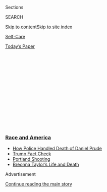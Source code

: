 <div id="app">

<div>

<div>

<div>

<div class="NYTAppHideMasthead css-1q2w90k e1suatyy0">

<div class="section css-ui9rw0 e1suatyy2">

<div class="css-eph4ug er09x8g0">

<div class="css-6n7j50">

</div>

<span class="css-1dv1kvn">Sections</span>

<div class="css-10488qs">

<span class="css-1dv1kvn">SEARCH</span>

</div>

[Skip to content](#site-content)[Skip to site
index](#site-index)

</div>

<div id="masthead-section-label" class="css-1wr3we4 eaxe0e00">

[Self-Care](https://www.nytimes3xbfgragh.onion/section/style/self-care/)

</div>

<div class="css-10698na e1huz5gh0">

</div>

</div>

<div id="masthead-bar-one" class="section hasLinks css-15hmgas e1csuq9d3">

<div class="css-uqyvli e1csuq9d0">

</div>

<div class="css-1uqjmks e1csuq9d1">

</div>

<div class="css-9e9ivx">

[](https://myaccount.nytimes3xbfgragh.onion/auth/login?response_type=cookie&client_id=vi)

</div>

<div class="css-1bvtpon e1csuq9d2">

[Today’s
Paper](https://www.nytimes3xbfgragh.onion/section/todayspaper)

</div>

</div>

</div>

</div>

<div data-aria-hidden="false">

<div id="site-content" data-role="main">

<div>

<div class="css-1aor85t" style="opacity:0.000000001;z-index:-1;visibility:hidden">

<div class="css-1hqnpie">

<div class="css-epjblv">

<span class="css-17xtcya">[Self-Care](/section/style/self-care/)</span><span class="css-x15j1o">|</span><span class="css-fwqvlz">Self-Care
for Black
Journalists</span>

</div>

<div class="css-k008qs">

<div class="css-1iwv8en">

<span class="css-18z7m18"></span>

<div>

</div>

</div>

<span class="css-1n6z4y">https://nyti.ms/3frJl47</span>

<div class="css-1705lsu">

<div class="css-4xjgmj">

<div class="css-4skfbu" data-role="toolbar" data-aria-label="Social Media Share buttons, Save button, and Comments Panel with current comment count" data-testid="share-tools">

  - 
  - 
  - 
  - 
    
    <div class="css-6n7j50">
    
    </div>

  - 
  - 

</div>

</div>

</div>

</div>

</div>

</div>

<div class="css-13pd83m">

<div class="css-l9svim">

### [<span class="css-pa1jbp"><span class="css-1rxm0ex">Race and</span><span class="css-1rxm0ex"> America</span></span>](https://www.nytimes3xbfgragh.onion/news-event/george-floyd-protests-minneapolis-new-york-los-angeles?name=styln-george-floyd&region=TOP_BANNER&block=storyline_menu_recirc&action=click&pgtype=Article&impression_id=0c8b1790-f1dd-11ea-810e-214bf131efe4&variant=undefined)

  - <span class="css-ousu42">[How Police Handled Death of Daniel
    Prude](https://www.nytimes3xbfgragh.onion/2020/09/04/nyregion/rochester-police-daniel-prude.html?name=styln-george-floyd&region=TOP_BANNER&block=storyline_menu_recirc&action=click&pgtype=Article&impression_id=0c8b1791-f1dd-11ea-810e-214bf131efe4&variant=undefined)</span>
  - <span class="css-ousu42">[Trump Fact
    Check](https://www.nytimes3xbfgragh.onion/2020/09/01/us/politics/trump-fact-check-protests.html?name=styln-george-floyd&region=TOP_BANNER&block=storyline_menu_recirc&action=click&pgtype=Article&impression_id=0c8b1792-f1dd-11ea-810e-214bf131efe4&variant=undefined)</span>
  - <span class="css-ousu42">[Portland
    Shooting](https://www.nytimes3xbfgragh.onion/2020/08/30/us/portland-shooting-explained.html?name=styln-george-floyd&region=TOP_BANNER&block=storyline_menu_recirc&action=click&pgtype=Article&impression_id=0c8b1793-f1dd-11ea-810e-214bf131efe4&variant=undefined)</span>
  - <span class="css-ousu42">[Breonna Taylor’s Life and
    Death](https://www.nytimes3xbfgragh.onion/2020/08/30/us/breonna-taylor-police-killing.html?name=styln-george-floyd&region=TOP_BANNER&block=storyline_menu_recirc&action=click&pgtype=Article&impression_id=0c8b1794-f1dd-11ea-810e-214bf131efe4&variant=undefined)</span>

</div>

</div>

<div id="top-wrapper" class="css-1sy8kpn">

<div id="top-slug" class="css-l9onyx">

Advertisement

</div>

[Continue reading the main
story](#after-top)

<div class="ad top-wrapper" style="text-align:center;height:100%;display:block;min-height:250px">

<div id="top" class="place-ad" data-position="top" data-size-key="top">

</div>

</div>

<div id="after-top">

</div>

</div>

<div>

<div id="sponsor-wrapper" class="css-1hyfx7x">

<div id="sponsor-slug" class="css-19vbshk">

Supported by

</div>

[Continue reading the main
story](#after-sponsor)

<div id="sponsor" class="ad sponsor-wrapper" style="text-align:center;height:100%;display:block">

</div>

<div id="after-sponsor">

</div>

</div>

<div class="css-186x18t">

</div>

<div class="css-1vkm6nb ehdk2mb0">

# Self-Care for Black Journalists

</div>

In a news cycle filled with tragedy, much of it disproportionately
affecting people of color, Black reporters and editors are reimagining
coping strategies.

<div class="css-79elbk" data-testid="photoviewer-wrapper">

<div class="css-z3e15g" data-testid="photoviewer-wrapper-hidden">

</div>

<div class="css-1a48zt4 ehw59r15" data-testid="photoviewer-children">

![<span class="css-16f3y1r e13ogyst0" data-aria-hidden="true">Natelegé
Whaley, a freelance journalist, said: “No one is really thinking about
whether Black freelancers have the resources they need to stay sane
during this
time.”</span>](https://static01.graylady3jvrrxbe.onion/images/2020/07/09/fashion/09BLACK-JOURNALISTS-Natelege-Whaley/merlin_174323043_57123aa6-e6ba-46e0-9178-6e1334e3e7b4-articleLarge.jpg?quality=75&auto=webp&disable=upscale)

</div>

</div>

<div class="css-18e8msd">

<div class="css-vp77d3 epjyd6m0">

<div class="css-1baulvz">

By <span class="css-1baulvz last-byline" itemprop="name">Patrice
Peck</span>

</div>

</div>

  - 
    
    <div class="css-ld3wwf e16638kd2">
    
    Published July 14, 2020Updated July 15,
    2020
    
    </div>

  - 
    
    <div class="css-4xjgmj">
    
    <div class="css-pvvomx" data-role="toolbar" data-aria-label="Social Media Share buttons, Save button, and Comments Panel with current comment count" data-testid="share-tools">
    
      - 
      - 
      - 
      - 
        
        <div class="css-6n7j50">
        
        </div>
    
      - 
      - 
    
    </div>
    
    </div>

</div>

</div>

<div class="section meteredContent css-1r7ky0e" name="articleBody" itemprop="articleBody">

<div class="css-1fanzo5 StoryBodyCompanionColumn">

<div class="css-53u6y8">

Heat flushed Natelegé Whaley’s body as she wrote a news article about
the shooting by police that [killed Breonna
Taylor](https://www.nytimes3xbfgragh.onion/article/breonna-taylor-police.html).
Ms. Whaley, a journalist, figured she was tired. Then came the mental
fog, digestive issues and blurred vision. When these seemingly separate
issues snowballed into a panic attack and a trip to the emergency room
in late May, Ms. Whaley, 31, who lives in Brooklyn, connected the dots.

“I’m writing about the suffering of someone who looks like me,” she
said. “We just keep going and going and going and going because we feel
like that’s what we must do, and that’s not healthy.”

The news today is filled with grief, especially for Black journalists
reporting on violence against Black people, socioeconomic disparities
underscored by the coronavirus pandemic and racism in the workplace. The
situation is complicated by the fact that often they are doing this work
for publications where most of the staff is white.

“Black journalists, like nurses or psychotherapists or anyone else who
regularly hears or views trauma narratives, may experience vicarious
trauma, or distress that stems from repeated exposure to the trauma of
others,” said Robin D. Stone, a licensed mental health counselor
specializing in trauma-informed treatment. “They may feel especially
vulnerable that the person on the respirator or in the violent video
could be them or someone they love.” (Ms. Stone knows the world of
reporting intimately: For more than 20 years, she was a journalist,
including a stint at The New York Times.)

</div>

</div>

<div class="css-1fanzo5 StoryBodyCompanionColumn">

<div class="css-53u6y8">

The conditions can be particularly challenging for freelancers, who
cannot rely on a biweekly paycheck or corporate health insurance, Ms.
Whaley said.

“Even though you’re getting paid, it really puts us in a vulnerable
position while the company profits off the work that requires immense
emotional and mental labor,” she said. “Yes, the stories need to be
told. But no one is really thinking about whether Black freelancers have
the resources they need to stay sane during this
time.”

<div class="css-79elbk" data-testid="photoviewer-wrapper">

<div class="css-z3e15g" data-testid="photoviewer-wrapper-hidden">

</div>

<div class="css-1a48zt4 ehw59r15" data-testid="photoviewer-children">

<div class="css-zgakxe erfvjey0">

<span class="css-1ly73wi e1tej78p0">Image</span>

<div class="css-zjzyr8">

<div data-testid="lazyimage-container" style="height:355.73333333333335px">

</div>

</div>

</div>

<span class="css-16f3y1r e13ogyst0" data-aria-hidden="true">Julia
Craven, a reporter for Slate.</span>

</div>

</div>

## Addressing Trauma

Black Americans are underrepresented in American newsrooms; a Pew
Research Center survey of data from 2013 to 2017 found that only 7
percent of newsroom employees are Black. (At The New York Times, 9
percent of newsroom employees are Black.) Often Black journalists are
called upon to report and write specifically about issues within their
own community, which may involve viewing imagery that depicts violence,
hatred and death.

Many of them have [begun speaking
out](https://www.huffpost.com/entry/black-journalists-media-reckoning-coronavirus-protests_n_5f0886d5c5b67a80bc06c683?guccounter=1&guce_referrer=aHR0cHM6Ly90LmNvL1llVXE1a2dZU3A_YW1wPTE&guce_referrer_sig=AQAAAI-nT8EfHpllwL0NGE4Zp1KVkb-NaJhDUuKhopPe-9QqpGJCUC1plFEkJU9HV1twl47KO7XZ4lFAMlimSMiCkj4VykYT1hwmBCiQrAX0C6YK8rthWkoOvToTXia8FxjwdzPSs6aeGEKhtO-ABcsLUrgk7hjEdw774SNGdW_ax_ba)about
the importance of prioritizing mental health care and wellness. In the
absence of employer-sponsored insurance and mental health services for
freelancers, and in light of recent discussions on workplace burnout,
many Black journalists are rethinking the work that is required to
report on atrocities in Black communities.

</div>

</div>

<div class="css-1fanzo5 StoryBodyCompanionColumn">

<div class="css-53u6y8">

“I feel like we’re still figuring it out,” Ms. Whaley said. “We’re just
starting to have these open conversations about mental health because in
the past Black journalists were just supposed to be happy just to be in
this space, especially if you have a job at a major publication. It’s
like everyone thinks that you’ve made it.”

Inundated with a nonstop stream of race-related news, today’s Black
journalists are adopting a mix of traditional and informal practices to
better care for and protect their own mental health and wellness.

“All Black Americans have some degree of PTSD,” said Dr. Monnica
Williams, a clinical psychologist and expert in race-based stress and
trauma. In the case of Black journalists, Dr. Williams referred to
studies of being “repeatedly exposed to details of traumatic experiences
in your line of work.”

“Being a journalist is not any different because you’re being constantly
exposed to these gruesome details of horrific instances of racism,” she
said. “So it’s just the same.”

To better manage on a day-to-day basis, Dr. Williams recommended a
“toolbox of coping strategies” that includes seeking social support
within one’s communities, briefly limiting one’s exposure to cues of
racism, engaging with religious or spiritual practices, seeking
distraction from cues of racism, and participating in restful and
relaxing activities.

And how does one determine if and when they should take a break? Dr.
Williams pointed to several examples of racial stress and trauma
interfering with one’s daily functions, like being depressed or anxious
for most of the day, or having trouble sleeping.

</div>

</div>

<div class="css-1fanzo5 StoryBodyCompanionColumn">

<div class="css-53u6y8">

“When you see it affecting your quality of life, that’s a pretty good
sign you should write stories about puppies or something,” she said.

</div>

</div>

<div class="css-79elbk" data-testid="photoviewer-wrapper">

<div class="css-z3e15g" data-testid="photoviewer-wrapper-hidden">

</div>

<div class="css-1a48zt4 ehw59r15" data-testid="photoviewer-children">

![<span class="css-16f3y1r e13ogyst0" data-aria-hidden="true">The
freelance journalist Clydeen McDonald, in Ho Chi Minh City,
Vietnam.</span><span class="css-cnj6d5 e1z0qqy90" itemprop="copyrightHolder"><span class="css-1ly73wi e1tej78p0">Credit...</span><span>Michael
Tatarski</span></span>](https://static01.graylady3jvrrxbe.onion/images/2020/07/09/fashion/09BLACK-JOURNALISTS-Clydeen-McDonald/merlin_174323028_6169af4e-dd82-4271-9aaf-0c6e9761a7e2-articleLarge.jpg?quality=75&auto=webp&disable=upscale)

</div>

</div>

<div class="css-1fanzo5 StoryBodyCompanionColumn">

<div class="css-53u6y8">

But sometimes taking a break from writing means cutting off one’s main
source of income, especially without the support of paid sick days or
paid time off. Ms. Whaley proposed offering Black journalists
fully-funded sabbaticals every to rest, recover and reset: “That would
be a real reparation to me because we need it.”

“I want all Black journalists to know you deserve so much better,” she
continued. “And I deserved better than what I gave myself and what this
industry has given me.”

## Coping Mechanisms

Julia Craven, 27, a reporter for Slate in Washington, D.C., has been
reporting exclusively on racism since graduating from the University of
North Carolina at Chapel Hill in 2014. Two years into her career, the
news cycle flooded with reports of hate crimes and white supremacist
ideologies, fueled in part by the 2016 presidential election. There were
also numerous stories of Black individuals who had been killed in police
custody. Ms. Craven felt she could barely tread water. In each killed
person, she would catch a glimpse of her loved ones: her brother, her
boyfriend, her best friend, her sister and sometimes even herself.

“Everything seemed like it was constantly happening, so I went back into
therapy,” Ms. Craven said. “I knew that I needed to develop some sort of
self care system because if my mental health ain’t on point, then I
can’t do my job.”

</div>

</div>

<div class="css-1fanzo5 StoryBodyCompanionColumn">

<div class="css-53u6y8">

More recently, at her therapist’s suggestion, Ms. Craven has made a
concerted effort to limit her exposure to the news on the weekends. The
move has given her the space and time to focus on herself on days off
and be more present when she is at work, particularly at a demanding
time.

Dr. Williams said she frequently advises her Black clients, friends and
even acquaintances to unplug from social media to recover from stress
and recommends they not watch videos of Black people being harmed. “I
don’t think journalists need to see these videos unless your job is to
write a detailed account of how the person died, second by second,” she
said.

But therapy and an escape from the news is a luxury to many, especially
uninsured and freelance journalists, like Ms. Whaley. She said she tried
seeing a therapist, but her funds were limited given her uneven
employment and the cost of an in-network therapist through her health
insurance.

“I couldn’t afford the therapy because I’m a freelancer and not a
full-time staff writer with benefits,” she said. “But then I need to go
to therapy to help cope with my freelance
career.”

</div>

</div>

<div class="css-79elbk" data-testid="photoviewer-wrapper">

<div class="css-z3e15g" data-testid="photoviewer-wrapper-hidden">

</div>

<div class="css-1a48zt4 ehw59r15" data-testid="photoviewer-children">

<div class="css-1xdhyk6 erfvjey0">

<span class="css-1ly73wi e1tej78p0">Image</span>

<div class="css-zjzyr8">

<div data-testid="lazyimage-container" style="height:257.77777777777777px">

</div>

</div>

</div>

<span class="css-16f3y1r e13ogyst0" data-aria-hidden="true">Nsikan
Akpan, a science editor at National Geographic.</span>

</div>

</div>

<div class="css-1fanzo5 StoryBodyCompanionColumn">

<div class="css-53u6y8">

After Ms. Whaley’s panic attack, though, she pulled back from an
assignment for her own well-being, and an editor sent her a link to the
[Black Journalists Therapy Relief
Fund](https://www.gofundme.com/f/black-journalists-therapy-relief-fund).

</div>

</div>

<div class="css-1fanzo5 StoryBodyCompanionColumn">

<div class="css-53u6y8">

Sonia Weiser, 28, a white freelance writer based in Manhattan, started
the relief fund through a GoFundMe page after witnessing an outpouring
of [calls](https://twitter.com/weischoice/status/1270755036294000640)
for Black writers to cover racial violence, as well as the protests
galvanized by the killing of George Floyd, often for relatively little
compensation.

“It just felt rude and disrespectful to put the onus on Black
journalists, especially when so much of the trauma incurred in the
industry is because of white employers,” she said.

After she created the fund, people donated to meet the $20,000 goal and
raised $32,000 within 48 hours. Ms. Weiser has since raised over
$70,000, and has
[partnered](https://iwmf.submittable.com/submit/25d0d67f-9c98-4813-9259-7d80bca55195/joint-application-form-for-iwmf-u-s-journalism-emergency-fund-and-black-journali)
with the International Women’s Media Foundation for additional support.
They have provided microgrants to 84 applicants (the majority of whom
don’t have health insurance that covers mental health expenses),
matching nearly every person’s desired amount up to $2,000.

As one of the fund recipients, Ms. Whaley has received enough money to
see a therapist — a Black woman, which was Ms. Whaley’s preference —
twice a week for the next four to six months. (She sought more
affordable psychotherapy sessions through Open Path Collective, a
nonprofit organization providing affordable, in-office and online
psychotherapy services ranging from $30 to $80 per session.)

“I was able to take a deep breath after that,” Ms. Whaley said.

While Ms. Stone recommends a therapist if trauma or stress-related
symptoms are interfering with a person’s work or home life, she said she
also encourages Black journalists to cultivate a world outside of work
and to seek support through communities of peers with whom they can
share their experiences and find common ground and validation.

Clydeen McDonald, 33, a freelance journalist from Trinidad and Tobago,
said he had been despondent over his work, especially after two
high-profile, historically white-staffed national publications passed on
his pitches about coronavirus-related news in the Caribbean region.

</div>

</div>

<div class="css-1fanzo5 StoryBodyCompanionColumn">

<div class="css-53u6y8">

“Sometimes I find myself thinking, ‘Did I get rejected because it was
not the right pitch or not professional enough?’” he said.

As a journalist, Mr. McDonald said he feels pressure to make sure people
from his home country and other Caribbean nations see themselves in
timely, in-depth news beyond hurricane coverage. Otherwise, he has not
done his job, he said.

To alleviate stress, Mr. McDonald, who has been living most recently in
Ho Chi Minh City, Vietnam, has weekly phone conversations with his
mother and younger sister — or as Dr. Williams put it, he has found
social support within his own community of friends and family.

Nsikan Akpan, 34, a science editor at National Geographic in Washington,
D.C., unwinds by going on physically demanding bike rides and speaking
with his fiancé, his friends from college and other loved ones, as well
as self-prescribing a sort of musical therapy that involves listening to
throwback Kanye West albums for the sake of
nostalgia.

</div>

</div>

<div class="css-79elbk" data-testid="photoviewer-wrapper">

<div class="css-z3e15g" data-testid="photoviewer-wrapper-hidden">

</div>

<div class="css-1a48zt4 ehw59r15" data-testid="photoviewer-children">

<div class="css-1xdhyk6 erfvjey0">

<span class="css-1ly73wi e1tej78p0">Image</span>

<div class="css-zjzyr8">

<div data-testid="lazyimage-container" style="height:515.5555555555555px">

</div>

</div>

</div>

<span class="css-16f3y1r e13ogyst0" data-aria-hidden="true">Charlie
Brinkhurst-Cuff, the head of editorial at gal-dem magazine, a British
publication.</span>

</div>

</div>

<div class="css-1fanzo5 StoryBodyCompanionColumn">

<div class="css-53u6y8">

“Something about some of the tracks on his early albums just really
speak to me,” Mr. Akpan said. The song “Hey Mama,” a tribute to Mr.
West’s mother from his 2005 album “Late Registration,” is one he has
listened to repeatedly. “I think that really stuck out to me, especially
because George Floyd was calling out for his mom at the end, and my dad
died last year so my mom and I got closer through that,” he said. “I’ve
definitely been thinking about her a lot.”

</div>

</div>

<div class="css-1fanzo5 StoryBodyCompanionColumn">

<div class="css-53u6y8">

Charlie Brinkhurst-Cuff, 27, the head of editorial at [gal-dem
magazine](https://gal-dem.com/), a British publication that centers
perspectives of women and nonbinary people of color, said for a while,
she chose to prioritize her work “ahead of personal concerns.” She
noticed her stress levels were at an all-time high, underscored by a
monthlong eye twitch. She felt anguish about her decision, recently, to
take a week off.

“We’ve been doing this work, this anti-racist kind of reporting, for
years now,” she said. “I’ve never seen this level of interest in what we
do and how we do it. It’s been intense. It’s been very draining. This
period of time and this increased level of interest won’t last, and I
kind of want to make the most out of it while people care.”

</div>

</div>

</div>

<div>

</div>

<div>

</div>

<div>

</div>

<div>

<div id="bottom-wrapper" class="css-1ede5it">

<div id="bottom-slug" class="css-l9onyx">

Advertisement

</div>

[Continue reading the main
story](#after-bottom)

<div id="bottom" class="ad bottom-wrapper" style="text-align:center;height:100%;display:block;min-height:90px">

</div>

<div id="after-bottom">

</div>

</div>

</div>

</div>

</div>

## Site Index

<div>

</div>

## Site Information Navigation

  - [© <span>2020</span> <span>The New York Times
    Company</span>](https://help.nytimes3xbfgragh.onion/hc/en-us/articles/115014792127-Copyright-notice)

<!-- end list -->

  - [NYTCo](https://www.nytco.com/)
  - [Contact
    Us](https://help.nytimes3xbfgragh.onion/hc/en-us/articles/115015385887-Contact-Us)
  - [Work with us](https://www.nytco.com/careers/)
  - [Advertise](https://nytmediakit.com/)
  - [T Brand Studio](http://www.tbrandstudio.com/)
  - [Your Ad
    Choices](https://www.nytimes3xbfgragh.onion/privacy/cookie-policy#how-do-i-manage-trackers)
  - [Privacy](https://www.nytimes3xbfgragh.onion/privacy)
  - [Terms of
    Service](https://help.nytimes3xbfgragh.onion/hc/en-us/articles/115014893428-Terms-of-service)
  - [Terms of
    Sale](https://help.nytimes3xbfgragh.onion/hc/en-us/articles/115014893968-Terms-of-sale)
  - [Site
    Map](https://spiderbites.nytimes3xbfgragh.onion)
  - [Help](https://help.nytimes3xbfgragh.onion/hc/en-us)
  - [Subscriptions](https://www.nytimes3xbfgragh.onion/subscription?campaignId=37WXW)

</div>

</div>

</div>

</div>
